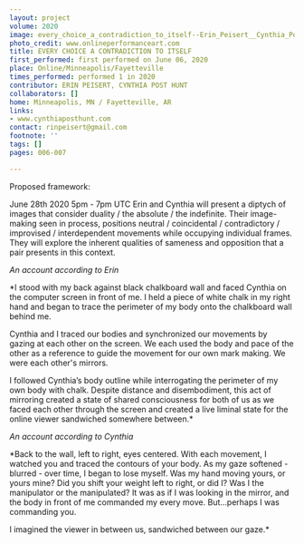 ```yaml
---
layout: project
volume: 2020
image: every_choice_a_contradiction_to_itself--Erin_Peisert__Cynthia_Post_Hunt.jpg
photo_credit: www.onlineperformanceart.com
title: EVERY CHOICE A CONTRADICTION TO ITSELF
first_performed: first performed on June 06, 2020
place: Online/Minneapolis/Fayetteville
times_performed: performed 1 in 2020
contributor: ERIN PEISERT, CYNTHIA POST HUNT
collaborators: []
home: Minneapolis, MN / Fayetteville, AR
links:
- www.cynthiaposthunt.com
contact: rinpeisert@gmail.com
footnote: ''
tags: []
pages: 006-007

---
```


Proposed framework:

June 28th 2020
5pm - 7pm UTC
Erin and Cynthia will present a diptych of images that consider duality / the absolute / the indefinite. Their image-making seen in process, positions neutral / coincidental / contradictory / improvised / interdependent movements while occupying individual frames. They will explore the inherent qualities of sameness and opposition that a pair presents in this context.



*An account according to Erin* 

*I stood with my back against black chalkboard wall and faced Cynthia on the computer screen in front of me. I held a piece of white chalk in my right hand and began to trace the perimeter of my body onto the chalkboard wall behind me. 
 
Cynthia and I traced our bodies and synchronized our movements by gazing at each other on the screen. We each used the body and pace of the other as a reference to guide the movement for our own mark making. We were each other's mirrors. 
 
I followed Cynthia’s body outline while interrogating the perimeter of my own body with chalk. Despite distance and disembodiment, this act of mirroring created a state of shared consciousness for both of us as we faced each other through the screen and  created a live liminal state for the online viewer sandwiched somewhere between.*
 
 
 
*An account according to Cynthia*

*Back to the wall, left to right, eyes centered. With each movement, I watched you and traced the contours of your body. As my gaze softened - blurred - over time, I began to lose myself. Was my hand moving yours, or yours mine? Did you shift your weight left to right, or did I? Was I the manipulator or the manipulated? It was as if I was looking in the mirror, and the body in front of me commanded my every move. But...perhaps I was commanding you.

I imagined the viewer in between us, sandwiched between our gaze.*


